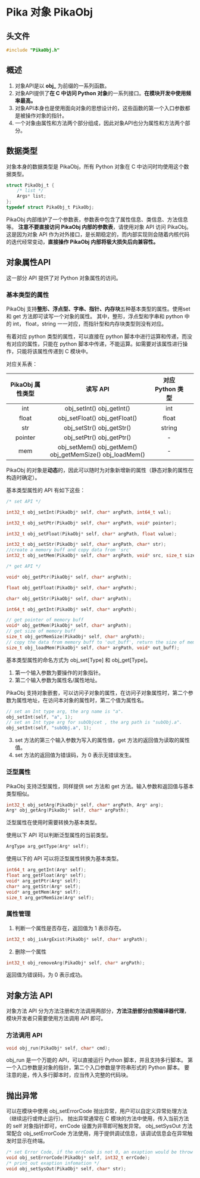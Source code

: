 # Pika 对象 PikaObj
## 头文件
```c
#include "PikaObj.h"
```
## 概述

1. 对象API是以 **obj_** 为前缀的一系列函数。
1. 对象API提供了**在 C 中访问 Python 对象**的一系列接口。**在模块开发中使用频率最高。**
1. 对象API本身也是使用面向对象的思想设计的，这些函数的第一个入口参数都是被操作对象的指针。
1. 一个对象由属性和方法两个部分组成，因此对象API也分为属性和方法两个部分。
## 数据类型
对象本身的数据类型是 PikaObj，所有 Python 对象在 C 中访问时均使用这个数据类型。
```c
struct PikaObj_t {
    /* list */
    Args* list;
};
typedef struct PikaObj_t PikaObj;
```
PikaObj 内部维护了一个参数表，参数表中包含了属性信息、类信息、方法信息等。
**注意不要直接访问 PikaObj 内部的参数表**，请使用对象 API 访问 PikaObj。这是因为对象 API 作为对外接口，是长期稳定的，而内部实现则会随着内核代码的迭代经常变动，**直接操作 PikaObj 内部将极大损失后向兼容性。**

## 对象属性API
这一部分 API 提供了对 Python 对象属性的访问。
### 基本类型的属性
PikaObj 支持**整形、浮点型、字串、指针、内存块**五种基本类型的属性。使用set 和 get 方法即可读写一个对象的属性。
其中，整形，浮点型和字串和 python 中的 int， float，string 一一对应，而指针型和内存块类型则没有对应。

有着对应 python 类型的属性，可以直接在 python 脚本中进行运算和传递，而没有对应的属性，只能在 python 脚本中传递，不能运算。如需要对该属性进行操作，只能将该属性传递到 C 模块中。

对应关系表：

| PikaObj 属性类型 |                         读写 API                         | 对应 Python 类型 |      |
| :--------------: | :------------------------------------------------------: | :--------------: | ---- |
|       int        |                obj_setInt() obj_getInt()                 |       int        |      |
|      float       |              obj_setFloat() obj_getFloat()               |      float       |      |
|       str        |                obj_setStr() obj_getStr()                 |      string      |      |
|     pointer      |                obj_setPtr() obj_getPtr()                 |        -         |      |
|       mem        | obj_setMem() obj_getMem() obj_getMemSize() obj_loadMem() |        -         |      |

PikaObj 的对象是**动态**的，因此可以随时为对象新增新的属性（静态对象的属性在构造时确定）。

基本类型属性的 API 有如下这些：
```c
/* set API */

int32_t obj_setInt(PikaObj* self, char* argPath, int64_t val);

int32_t obj_setPtr(PikaObj* self, char* argPath, void* pointer);

int32_t obj_setFloat(PikaObj* self, char* argPath, float value);

int32_t obj_setStr(PikaObj* self, char* argPath, char* str);
//create a memory buff and copy data from 'src'
int32_t obj_setMem(PikaObj* self, char* argPath, void* src, size_t size);

/* get API */

void* obj_getPtr(PikaObj* self, char* argPath);

float obj_getFloat(PikaObj* self, char* argPath);

char* obj_getStr(PikaObj* self, char* argPath);

int64_t obj_getInt(PikaObj* self, char* argPath);

// get pointer of memory buff
void* obj_getMem(PikaObj* self, char* argPath); 
// get size of memory buff
size_t obj_getMemSize(PikaObj* self, char* argPath); 
// copy the data from memory buff to 'out_buff', return the size of memory buff
size_t obj_loadMem(PikaObj* self, char* argPath, void* out_buff);
```
基本类型属性的命名方式为 obj_set[Type] 和 obj_get[Type]。


1. 第一个输入参数为要操作的对象指针。
1. 第二个输入参数为属性名/属性地址。

PikaObj 支持对象嵌套，可以访问子对象的属性，在访问子对象属性时，第二个参数为属性地址，在访问本对象的属性时，第二个值为属性名。
```c
// set an Int type arg, the arg name is "a".
obj_setInt(self, "a", 1);
// set an Int type arg for subObjcet , the arg path is "subObj.a".
obj_setInt(self, "subObj.a", 1);
```

3. set 方法的第三个输入参数为写入的属性值，get 方法的返回值为读取的属性值。
3. set 方法的返回值为错误码，为 0 表示无错误发生。
### 泛型属性
PikaObj 支持泛型属性，同样提供 set 方法和 get 方法。输入参数和返回值与基本类型相似。
```c
int32_t obj_setArg(PikaObj* self, char* argPath, Arg* arg);
Arg* obj_getArg(PikaObj* self, char* argPath);
```
泛型属性在使用时需要转换为基本类型。

使用以下 API 可以判断泛型属性的当前类型。
```c
ArgType arg_getType(Arg* self);
```
使用以下的 API 可以将泛型属性转换为基本类型。
```c
int64_t arg_getInt(Arg* self);
float arg_getFloat(Arg* self);
void* arg_getPtr(Arg* self);
char* arg_getStr(Arg* self);
void* arg_getMem(Arg* self);
size_t arg_getMemSize(Arg* self);
```
### 属性管理

1. 判断一个属性是否存在，返回值为 1 表示存在。
```c
int32_t obj_isArgExist(PikaObj* self, char* argPath);
```

2. 删除一个属性
```c
int32_t obj_removeArg(PikaObj* self, char* argPath);
```
返回值为错误码，为 0 表示成功。
## 对象方法 API
对象方法 API 分为方法注册和方法调用两部分，**方法注册部分由预编译器代理**，模块开发者只需要使用方法调用 API 即可。
### 方法调用 API
```c
void obj_run(PikaObj* self, char* cmd);
```
obj_run 是一个万能的 API，可以直接运行 Python 脚本，并且支持多行脚本。
第一个入口参数是对象的指针，第二个入口参数是字符串形式的 Python 脚本。
要注意的是，传入多行脚本时，应当传入完整的代码块。

## 抛出异常
可以在模块中使用 obj_setErrorCode 抛出异常，用户可以自定义异常处理方法（继续运行或停止运行）。
抛出异常通常在 C 模块的方法中使用，传入当前方法的 self 对象指针即可，errCode 设置为非零即可触发异常。
obj_setSysOut 方法常配合 obj_setErrorCode 方法使用，用于提供调试信息，该调试信息会在异常触发时显示在终端。

```c
/* set Error Code, if the errCode is not 0, an exaption would be throw out */
void obj_setErrorCode(PikaObj* self, int32_t errCode);
/* print out exaption infomation */
void obj_setSysOut(PikaObj* self, char* str);
```
